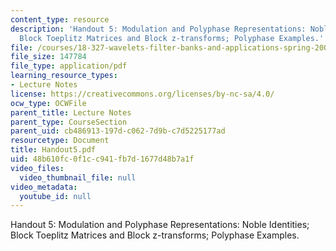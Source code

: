 ```yaml
---
content_type: resource
description: 'Handout 5: Modulation and Polyphase Representations: Noble Identities;
  Block Toeplitz Matrices and Block z-transforms; Polyphase Examples.'
file: /courses/18-327-wavelets-filter-banks-and-applications-spring-2003/48b610fc0f1cc941fb7d1677d48b7a1f_Handout5.pdf
file_size: 147784
file_type: application/pdf
learning_resource_types:
- Lecture Notes
license: https://creativecommons.org/licenses/by-nc-sa/4.0/
ocw_type: OCWFile
parent_title: Lecture Notes
parent_type: CourseSection
parent_uid: cb486913-197d-c062-7d9b-c7d5225177ad
resourcetype: Document
title: Handout5.pdf
uid: 48b610fc-0f1c-c941-fb7d-1677d48b7a1f
video_files:
  video_thumbnail_file: null
video_metadata:
  youtube_id: null
---
```

Handout 5: Modulation and Polyphase Representations: Noble Identities; Block Toeplitz Matrices and Block z-transforms; Polyphase Examples.